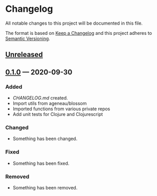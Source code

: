 # Changelog

All notable changes to this project will be documented in this file.

The format is based on [Keep a Changelog](http://keepachangelog.com)
and this project adheres to [Semantic Versioning](http://semver.org/spec/v2.0.0.html).


## [Unreleased]

## [0.1.0] — 2020-09-30
### Added
- _CHANGELOG.md_ created.
- Import utils from ageneau/blossom
- Imported functions from various private repos
- Add unit tests for Clojure and Clojurescript
### Changed
- Something has been changed.
### Fixed
- Something has been fixed.
### Removed
- Something has been removed.


[0.1.0]: https://github.com/ageneau/cljc-utils/compare/0.0.0...0.1.0
[Unreleased]: https://github.com/ageneau/cljc-utils/compare/0.1.0...HEAD
